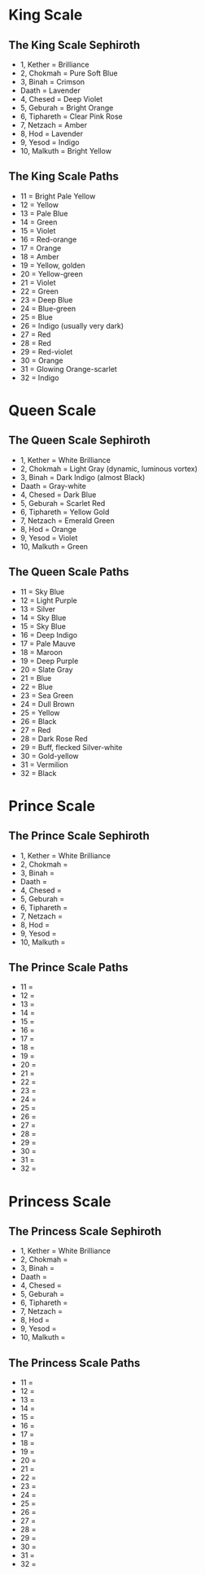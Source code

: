 # King Scale

## The King Scale Sephiroth

- 1, Kether = Brilliance
- 2, Chokmah = Pure Soft Blue
- 3, Binah = Crimson
- Daath = Lavender
- 4, Chesed = Deep Violet
- 5, Geburah = Bright Orange
- 6, Tiphareth = Clear Pink Rose
- 7, Netzach = Amber
- 8, Hod = Lavender
- 9, Yesod = Indigo
- 10, Malkuth = Bright Yellow

## The King Scale Paths

- 11 = Bright Pale Yellow
- 12 = Yellow
- 13 = Pale Blue
- 14 = Green
- 15 = Violet
- 16 = Red-orange
- 17 = Orange
- 18 = Amber
- 19 = Yellow, golden
- 20 = Yellow-green
- 21 = Violet
- 22 = Green
- 23 = Deep Blue
- 24 = Blue-green
- 25 = Blue
- 26 = Indigo (usually very dark)
- 27 = Red
- 28 = Red
- 29 = Red-violet
- 30 = Orange
- 31 = Glowing Orange-scarlet
- 32 = Indigo

# Queen Scale

## The Queen Scale Sephiroth

- 1, Kether = White Brilliance
- 2, Chokmah = Light Gray (dynamic, luminous vortex)
- 3, Binah = Dark Indigo (almost Black)
- Daath = Gray-white
- 4, Chesed = Dark Blue
- 5, Geburah = Scarlet Red
- 6, Tiphareth = Yellow Gold
- 7, Netzach = Emerald Green
- 8, Hod = Orange
- 9, Yesod = Violet
- 10, Malkuth = Green

## The Queen Scale Paths

- 11 = Sky Blue
- 12 = Light Purple
- 13 = Silver
- 14 = Sky Blue
- 15 = Sky Blue
- 16 = Deep Indigo
- 17 = Pale Mauve
- 18 = Maroon
- 19 = Deep Purple
- 20 = Slate Gray
- 21 = Blue
- 22 = Blue
- 23 = Sea Green
- 24 = Dull Brown
- 25 = Yellow
- 26 = Black
- 27 = Red
- 28 = Dark Rose Red
- 29 = Buff, flecked Silver-white
- 30 = Gold-yellow
- 31 = Vermilion
- 32 = Black

# Prince Scale

## The Prince Scale Sephiroth

- 1, Kether = White Brilliance
- 2, Chokmah =
- 3, Binah =
- Daath =
- 4, Chesed =
- 5, Geburah =
- 6, Tiphareth =
- 7, Netzach =
- 8, Hod =
- 9, Yesod =
- 10, Malkuth =

## The Prince Scale Paths

- 11 =
- 12 =
- 13 =
- 14 =
- 15 =
- 16 =
- 17 =
- 18 =
- 19 =
- 20 =
- 21 =
- 22 =
- 23 =
- 24 =
- 25 =
- 26 =
- 27 =
- 28 =
- 29 =
- 30 =
- 31 =
- 32 =

# Princess Scale

## The Princess Scale Sephiroth

- 1, Kether = White Brilliance
- 2, Chokmah =
- 3, Binah =
- Daath =
- 4, Chesed =
- 5, Geburah =
- 6, Tiphareth =
- 7, Netzach =
- 8, Hod =
- 9, Yesod =
- 10, Malkuth =

## The Princess Scale Paths

- 11 =
- 12 =
- 13 =
- 14 =
- 15 =
- 16 =
- 17 =
- 18 =
- 19 =
- 20 =
- 21 =
- 22 =
- 23 =
- 24 =
- 25 =
- 26 =
- 27 =
- 28 =
- 29 =
- 30 =
- 31 =
- 32 =
